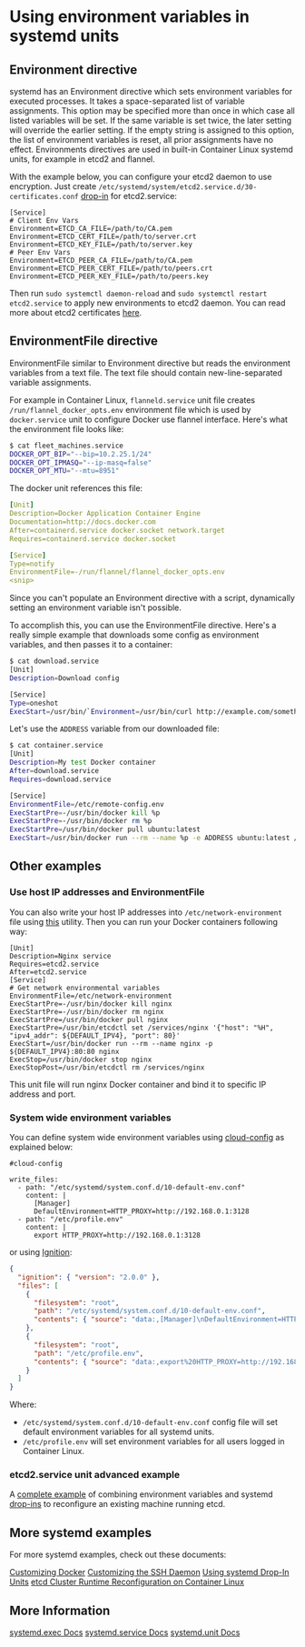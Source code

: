 # Using environment variables in systemd units

## Environment directive

systemd has an Environment directive which sets environment variables for executed processes. It takes a space-separated list of variable assignments. This option may be specified more than once in which case all listed variables will be set. If the same variable is set twice, the later setting will override the earlier setting. If the empty string is assigned to this option, the list of environment variables is reset, all prior assignments have no effect. Environments directives are used in built-in Container Linux systemd units, for example in etcd2 and flannel.

With the example below, you can configure your etcd2 daemon to use encryption. Just create `/etc/systemd/system/etcd2.service.d/30-certificates.conf` [drop-in] for etcd2.service:

```
[Service]
# Client Env Vars
Environment=ETCD_CA_FILE=/path/to/CA.pem
Environment=ETCD_CERT_FILE=/path/to/server.crt
Environment=ETCD_KEY_FILE=/path/to/server.key
# Peer Env Vars
Environment=ETCD_PEER_CA_FILE=/path/to/CA.pem
Environment=ETCD_PEER_CERT_FILE=/path/to/peers.crt
Environment=ETCD_PEER_KEY_FILE=/path/to/peers.key
```

Then run `sudo systemctl daemon-reload` and `sudo systemctl restart etcd2.service` to apply new environments to etcd2 daemon. You can read more about etcd2 certificates [here][customizing-etcd].

## EnvironmentFile directive

EnvironmentFile similar to Environment directive but reads the environment variables from a text file. The text file should contain new-line-separated variable assignments.

For example in Container Linux, `flanneld.service` unit file creates `/run/flannel_docker_opts.env` environment file which is used by `docker.service` unit to configure Docker use flannel interface. Here's what the environment file looks like:

```sh
$ cat fleet_machines.service
DOCKER_OPT_BIP="--bip=10.2.25.1/24"
DOCKER_OPT_IPMASQ="--ip-masq=false"
DOCKER_OPT_MTU="--mtu=8951"
```

The docker unit references this file:

```yaml
[Unit]
Description=Docker Application Container Engine
Documentation=http://docs.docker.com
After=containerd.service docker.socket network.target
Requires=containerd.service docker.socket

[Service]
Type=notify
EnvironmentFile=-/run/flannel/flannel_docker_opts.env
<snip>
```

Since you can't populate an Environment directive with a script, dynamically setting an environment variable isn't possible.

To accomplish this, you can use the EnvironmentFile directive. Here's a really simple example that downloads some config as environment variables, and then passes it to a container:

```sh
$ cat download.service
[Unit]
Description=Download config

[Service]
Type=oneshot
ExecStart=/usr/bin/`Environment=/usr/bin/curl http://example.com/something >> /etc/remote-config.env`
```

Let's use the `ADDRESS` variable from our downloaded file:

```sh
$ cat container.service
[Unit]
Description=My test Docker container
After=download.service
Requires=download.service

[Service]
EnvironmentFile=/etc/remote-config.env
ExecStartPre=-/usr/bin/docker kill %p
ExecStartPre=-/usr/bin/docker rm %p
ExecStartPre=/usr/bin/docker pull ubuntu:latest
ExecStart=/usr/bin/docker run --rm --name %p -e ADDRESS ubuntu:latest /bin/echo $ADDRESS
```

## Other examples

### Use host IP addresses and EnvironmentFile

You can also write your host IP addresses into `/etc/network-environment` file using [this](https://github.com/kelseyhightower/setup-network-environment) utility. Then you can run your Docker containers following way:

```
[Unit]
Description=Nginx service
Requires=etcd2.service
After=etcd2.service
[Service]
# Get network environmental variables
EnvironmentFile=/etc/network-environment
ExecStartPre=-/usr/bin/docker kill nginx
ExecStartPre=-/usr/bin/docker rm nginx
ExecStartPre=/usr/bin/docker pull nginx
ExecStartPre=/usr/bin/etcdctl set /services/nginx '{"host": "%H", "ipv4_addr": ${DEFAULT_IPV4}, "port": 80}'
ExecStart=/usr/bin/docker run --rm --name nginx -p ${DEFAULT_IPV4}:80:80 nginx
ExecStop=/usr/bin/docker stop nginx
ExecStopPost=/usr/bin/etcdctl rm /services/nginx
```

This unit file will run nginx Docker container and bind it to specific IP address and port.

### System wide environment variables

You can define system wide environment variables using [cloud-config] as explained below:

```cloud-config
#cloud-config

write_files:
  - path: "/etc/systemd/system.conf.d/10-default-env.conf"
    content: |
      [Manager]
      DefaultEnvironment=HTTP_PROXY=http://192.168.0.1:3128
  - path: "/etc/profile.env"
    content: |
      export HTTP_PROXY=http://192.168.0.1:3128
```

or using [Ignition][ignition]:

```json
{
  "ignition": { "version": "2.0.0" },
  "files": [
    {
      "filesystem": "root",
      "path": "/etc/systemd/system.conf.d/10-default-env.conf",
      "contents": { "source": "data:,[Manager]\nDefaultEnvironment=HTTP_PROXY=http://192.168.0.1:3128" }
    },
    {
      "filesystem": "root",
      "path": "/etc/profile.env",
      "contents": { "source": "data:,export%20HTTP_PROXY=http://192.168.0.1:3128" }
    }
  ]
}
```

Where:

* `/etc/systemd/system.conf.d/10-default-env.conf` config file will set default environment variables for all systemd units.
* `/etc/profile.env` will set environment variables for all users logged in Container Linux.

### etcd2.service unit advanced example

A [complete example][etcd-cluster-reconfiguration] of combining environment variables and systemd [drop-ins][drop-in] to reconfigure an existing machine running etcd.

## More systemd examples

For more systemd examples, check out these documents:

[Customizing Docker][customizing-docker]
[Customizing the SSH Daemon][customizing-sshd]
[Using systemd Drop-In Units][drop-in]
[etcd Cluster Runtime Reconfiguration on Container Linux][etcd-cluster-reconfiguration]

[drop-in]: using-systemd-drop-in-units.md
[customizing-sshd]: customizing-sshd.md#changing-the-sshd-port
[customizing-etcd]: customize-etcd-unit.md
[customizing-docker]: customizing-docker.md#using-a-dockercfg-file-for-authentication
[cloud-config]: https://github.com/coreos/coreos-cloudinit/blob/master/Documentation/cloud-config.md
[etcd-discovery]: cluster-discovery.md
[systemd-udev]: using-systemd-and-udev-rules.md
[etcd-cluster-reconfiguration]: ../etcd/etcd-live-cluster-reconfiguration.md
[ignition]: https://github.com/coreos/ignition/blob/master/doc/getting-started.md

## More Information

<a class="btn btn-default" href="http://www.freedesktop.org/software/systemd/man/systemd.exec.html">systemd.exec Docs</a>
<a class="btn btn-default" href="http://www.freedesktop.org/software/systemd/man/systemd.service.html">systemd.service Docs</a>
<a class="btn btn-default" href="http://www.freedesktop.org/software/systemd/man/systemd.unit.html">systemd.unit Docs</a>

